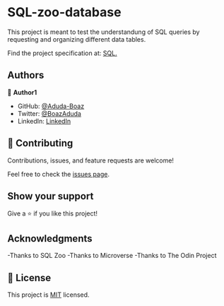 # SQL-zoo-database

This project is meant to test the understandung of SQL queries by requesting and organizing different data tables.

Find the project specification at: [SQL.](https://www.theodinproject.com/courses/databases/lessons/sql)

## Authors

👤 **Author1**

- GitHub: [@Aduda-Boaz](https://github.com/Aduda-Boaz)
- Twitter: [@BoazAduda](https://twitter.com/BoazAduda)
- LinkedIn: [LinkedIn](https://www.linkedin.com/in/boaz-aduda/)

## 🤝 Contributing

Contributions, issues, and feature requests are welcome!

Feel free to check the [issues page](issues/).

## Show your support

Give a ⭐️ if you like this project!

## Acknowledgments

-Thanks to SQL Zoo
-Thanks to Microverse
-Thanks to The Odin Project

## 📝 License

This project is [MIT](lic.url) licensed.
